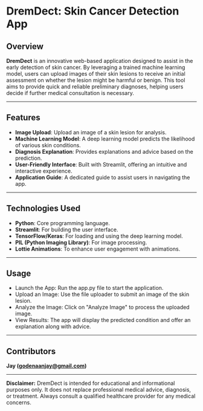 # DremDect: Skin Cancer Detection App

## Overview
**DremDect** is an innovative web-based application designed to assist in the early detection of skin cancer. By leveraging a trained machine learning model, users can upload images of their skin lesions to receive an initial assessment on whether the lesion might be harmful or benign. This tool aims to provide quick and reliable preliminary diagnoses, helping users decide if further medical consultation is necessary.

---

## Features
- **Image Upload**: Upload an image of a skin lesion for analysis.
- **Machine Learning Model**: A deep learning model predicts the likelihood of various skin conditions.
- **Diagnosis Explanation**: Provides explanations and advice based on the prediction.
- **User-Friendly Interface**: Built with Streamlit, offering an intuitive and interactive experience.
- **Application Guide**: A dedicated guide to assist users in navigating the app.

---

## Technologies Used
- **Python**: Core programming language.
- **Streamlit**: For building the user interface.
- **TensorFlow/Keras**: For loading and using the deep learning model.
- **PIL (Python Imaging Library)**: For image processing.
- **Lottie Animations**: To enhance user engagement with animations.

---

## Usage
- Launch the App: Run the app.py file to start the application.
- Upload an Image: Use the file uploader to submit an image of the skin lesion.
- Analyze the Image: Click on "Analyze Image" to process the uploaded image.
- View Results: The app will display the predicted condition and offer an explanation along with advice.

---

## Contributors
**Jay (godenaanjay@gmail.com)**

---

**Disclaimer:** DremDect is intended for educational and informational purposes only. It does not replace professional medical advice, diagnosis, or treatment. Always consult a qualified healthcare provider for any medical concerns.
